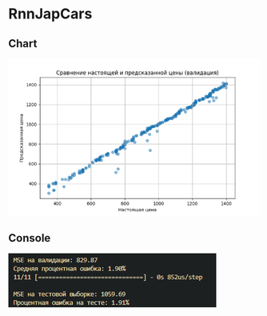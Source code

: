 # RnnJapCars

## Chart

![alt text](https://github.com/YuioiuY/RnnJapCars/blob/main/source/result.png)


## Console
![alt text](https://github.com/YuioiuY/RnnJapCars/blob/main/source/console.png)